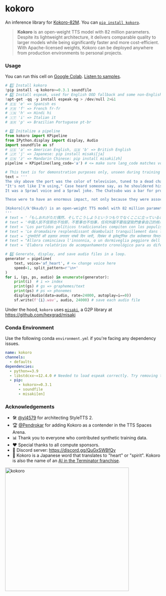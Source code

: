 # kokoro

An inference library for [Kokoro-82M](https://huggingface.co/hexgrad/Kokoro-82M). You can [`pip install kokoro`](https://pypi.org/project/kokoro/).

> **Kokoro** is an open-weight TTS model with 82 million parameters. Despite its lightweight architecture, it delivers comparable quality to larger models while being significantly faster and more cost-efficient. With Apache-licensed weights, Kokoro can be deployed anywhere from production environments to personal projects.

### Usage
You can run this cell on [Google Colab](https://colab.research.google.com/). [Listen to samples](https://huggingface.co/hexgrad/Kokoro-82M/blob/main/SAMPLES.md).
```py
# 1️⃣ Install kokoro
!pip install -q kokoro>=0.3.1 soundfile
# 2️⃣ Install espeak, used for English OOD fallback and some non-English languages
!apt-get -qq -y install espeak-ng > /dev/null 2>&1
# 🇪🇸 'e' => Spanish es
# 🇫🇷 'f' => French fr-fr
# 🇮🇳 'h' => Hindi hi
# 🇮🇹 'i' => Italian it
# 🇧🇷 'p' => Brazilian Portuguese pt-br

# 3️⃣ Initalize a pipeline
from kokoro import KPipeline
from IPython.display import display, Audio
import soundfile as sf
# 🇺🇸 'a' => American English, 🇬🇧 'b' => British English
# 🇯🇵 'j' => Japanese: pip install misaki[ja]
# 🇨🇳 'z' => Mandarin Chinese: pip install misaki[zh]
pipeline = KPipeline(lang_code='a') # <= make sure lang_code matches voice

# This text is for demonstration purposes only, unseen during training
text = '''
The sky above the port was the color of television, tuned to a dead channel.
"It's not like I'm using," Case heard someone say, as he shouldered his way through the crowd around the door of the Chat. "It's like my body's developed this massive drug deficiency."
It was a Sprawl voice and a Sprawl joke. The Chatsubo was a bar for professional expatriates; you could drink there for a week and never hear two words in Japanese.

These were to have an enormous impact, not only because they were associated with Constantine, but also because, as in so many other areas, the decisions taken by Constantine (or in his name) were to have great significance for centuries to come. One of the main issues was the shape that Christian churches were to take, since there was not, apparently, a tradition of monumental church buildings when Constantine decided to help the Christian church build a series of truly spectacular structures. The main form that these churches took was that of the basilica, a multipurpose rectangular structure, based ultimately on the earlier Greek stoa, which could be found in most of the great cities of the empire. Christianity, unlike classical polytheism, needed a large interior space for the celebration of its religious services, and the basilica aptly filled that need. We naturally do not know the degree to which the emperor was involved in the design of new churches, but it is tempting to connect this with the secular basilica that Constantine completed in the Roman forum (the so-called Basilica of Maxentius) and the one he probably built in Trier, in connection with his residence in the city at a time when he was still caesar.

[Kokoro](/kˈOkəɹO/) is an open-weight TTS model with 82 million parameters. Despite its lightweight architecture, it delivers comparable quality to larger models while being significantly faster and more cost-efficient. With Apache-licensed weights, [Kokoro](/kˈOkəɹO/) can be deployed anywhere from production environments to personal projects.
'''
# text = '「もしおれがただ偶然、そしてこうしようというつもりでなくここに立っているのなら、ちょっとばかり絶望するところだな」と、そんなことが彼の頭に思い浮かんだ。'
# text = '中國人民不信邪也不怕邪，不惹事也不怕事，任何外國不要指望我們會拿自己的核心利益做交易，不要指望我們會吞下損害我國主權、安全、發展利益的苦果！'
# text = 'Los partidos políticos tradicionales compiten con los populismos y los movimientos asamblearios.'
# text = 'Le dromadaire resplendissant déambulait tranquillement dans les méandres en mastiquant de petites feuilles vernissées.'
# text = 'ट्रांसपोर्टरों की हड़ताल लगातार पांचवें दिन जारी, दिसंबर से इलेक्ट्रॉनिक टोल कलेक्शनल सिस्टम'
# text = "Allora cominciava l'insonnia, o un dormiveglia peggiore dell'insonnia, che talvolta assumeva i caratteri dell'incubo."
# text = 'Elabora relatórios de acompanhamento cronológico para as diferentes unidades do Departamento que propõem contratos.'

# 4️⃣ Generate, display, and save audio files in a loop.
generator = pipeline(
    text, voice='af_heart', # <= change voice here
    speed=1, split_pattern=r'\n+'
)
for i, (gs, ps, audio) in enumerate(generator):
    print(i)  # i => index
    print(gs) # gs => graphemes/text
    print(ps) # ps => phonemes
    display(Audio(data=audio, rate=24000, autoplay=i==0))
    sf.write(f'{i}.wav', audio, 24000) # save each audio file
```

Under the hood, `kokoro` uses [`misaki`](https://pypi.org/project/misaki/), a G2P library at https://github.com/hexgrad/misaki

### Conda Environment

Use the following conda `environment.yml` if you're facing any dependency issues.
```yaml
name: kokoro
channels:
  - defaults
dependencies:
  - python==3.9       
  - libstdcxx~=12.4.0 # Needed to load espeak correctly. Try removing this if you're facing issues with Espeak fallback. 
  - pip:
      - kokoro>=0.3.1
      - soundfile
      - misaki[en]
```

### Acknowledgements

- 🛠️ [@yl4579](https://huggingface.co/yl4579) for architecting StyleTTS 2.
- 🏆 [@Pendrokar](https://huggingface.co/Pendrokar) for adding Kokoro as a contender in the TTS Spaces Arena.
- 📊 Thank you to everyone who contributed synthetic training data.
- ❤️ Special thanks to all compute sponsors.
- 👾 Discord server: https://discord.gg/QuGxSWBfQy
- 🪽 Kokoro is a Japanese word that translates to "heart" or "spirit". Kokoro is also the name of an [AI in the Terminator franchise](https://terminator.fandom.com/wiki/Kokoro).

<img src="https://static0.gamerantimages.com/wordpress/wp-content/uploads/2024/08/terminator-zero-41-1.jpg" width="400" alt="kokoro" />
